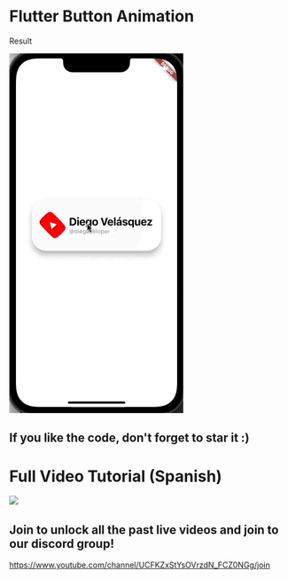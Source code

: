 # Flutter Button Animation

Result

[![](assets/challenge.gif)](https://www.youtube.com/watch?v=pyi487rCRqc )

## If you like the code, don't forget to star it :)

# Full Video Tutorial (Spanish)

[![](http://img.youtube.com/vi/pyi487rCRqc/0.jpg)](https://www.youtube.com/watch?v=pyi487rCRqc )

## Join to unlock all the past live videos and join to our discord group!

https://www.youtube.com/channel/UCFKZxStYsOVrzdN_FCZ0NGg/join



